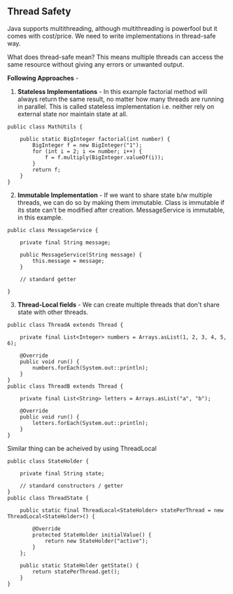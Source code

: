 ## Thread Safety

Java supports multithreading, although multithreading is powerfool but it comes with cost/price. We need to write
implementations in thread-safe way. 

What does thread-safe mean?
This means multiple threads can access the same resource without giving any errors or unwanted output.

**Following Approaches** -

1. **Stateless Implementations** - In this example factorial method will always return the same result, no matter how
	many threads are running in parallel. This is called stateless implementation i.e. neither rely on external state
	nor maintain state at all.
```
public class MathUtils {
     
    public static BigInteger factorial(int number) {
        BigInteger f = new BigInteger("1");
        for (int i = 2; i <= number; i++) {
            f = f.multiply(BigInteger.valueOf(i));
        }
        return f;
    }
}
```

2. **Immutable Implementation** - If we want to share state b/w multiple threads, we can do so by making them 
	immutable. Class is immutable if its state can't be modified after creation. MessageService is immutable,
	in this example.
```
public class MessageService {
     
    private final String message;
 
    public MessageService(String message) {
        this.message = message;
    }
     
    // standard getter
     
}
```

3. **Thread-Local fields** - We can create multiple threads that don't share state with other threads. 

```
public class ThreadA extends Thread {
     
    private final List<Integer> numbers = Arrays.asList(1, 2, 3, 4, 5, 6);
     
    @Override
    public void run() {
        numbers.forEach(System.out::println);
    }
}
public class ThreadB extends Thread {
     
    private final List<String> letters = Arrays.asList("a", "b");
     
    @Override
    public void run() {
        letters.forEach(System.out::println);
    }
}
```
Similar thing can be acheived by using ThreadLocal 
```
public class StateHolder {
     
    private final String state;
 
    // standard constructors / getter
}
public class ThreadState {
     
    public static final ThreadLocal<StateHolder> statePerThread = new ThreadLocal<StateHolder>() {
         
        @Override
        protected StateHolder initialValue() {
            return new StateHolder("active");  
        }
    };
 
    public static StateHolder getState() {
        return statePerThread.get();
    }
}
```